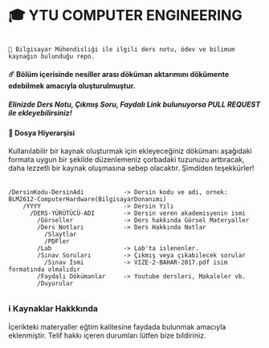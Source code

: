 # 🎓 YTU COMPUTER ENGINEERING
######
    🚀 Bilgisayar Mühendisliği ile ilgili ders notu, ödev ve bilimum kaynağın bulunduğu repo. 

#### ☄️ Bölüm içerisinde nesiller arası döküman aktarımını dökümente edebilmek amacıyla oluşturulmuştur.
##### Elinizde Ders Notu, Çıkmış Soru, Faydalı Link bulunuyorsa PULL REQUEST ile ekleyebilirsiniz!


#### 📂 Dosya Hiyerarşisi
Kullanılabilir bir kaynak oluşturmak için ekleyeceğiniz dökümanı aşağıdaki formata uygun bir şekilde düzenlemeniz çorbadaki tuzunuzu arttıracak, daha lezzetli bir kaynak oluşmasına sebep olacaktır. Şimdiden teşekkürler!

######
    /DersinKodu-DersinAdi           -> Dersin kodu ve adi, ornek:  	BLM2612-ComputerHardware(BilgisayarDonanımı)
        /YYYY                       -> Dersin Yılı
          /DERS-YÜRÜTÜCÜ-ADI        -> Dersin veren akademisyenin ismi
            /Görseller              -> Ders hakkında Görsel Materyaller
            /Ders Notları           -> Ders Hakkında Notlar
              /Slaytlar
              /PDFler
            /Lab                    -> Lab'ta islenenler.
            /Sınav Soruları         -> Çıkmış veya çıkabilecek sorular
              /Sınav İsmi           -> VIZE-2-BAHAR-2017.pdf isim formatında olmalıdır
            /Faydalı Dökümanlar     -> Youtube dersleri, Makaleler vb.
            /Duyurular
######

### ℹ️ Kaynaklar Hakkkında
İçerikteki materyaller eğtim kalitesine faydada bulunmak amacıyla eklenmiştir. Telif hakkı içeren durumları lütfen bize bildiriniz.
